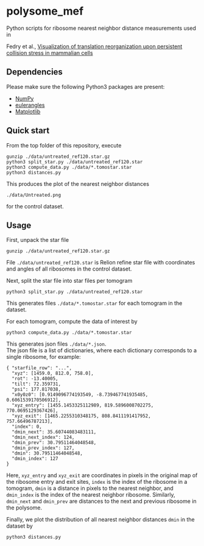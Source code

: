 # polysome_mef  

Python scripts for ribosome nearest neighbor distance measurements used in 

Fedry et al., [Visualization of translation reorganization upon persistent collision stress in mammalian cells](https://doi.org/10.1101/2023.03.23.533914)

## Dependencies

Please make sure the following Python3 packages are present:

  * [NumPy](https://numpy.org/)  
  * [eulerangles](https://github.com/alisterburt/eulerangles)
  * [Matplotlib](https://matplotlib.org/)

## Quick start

From the top folder of this repository, execute

    gunzip ./data/untreated_ref120.star.gz
    python3 split_star.py ./data/untreated_ref120.star
    python3 compute_data.py ./data/*.tomostar.star
    python3 distances.py

This produces the plot of the nearest neighbor distances 

    ./data/Untreated.png

for the control dataset.

## Usage

First, unpack the star file

    gunzip ./data/untreated_ref120.star.gz

File `./data/untreated_ref120.star` is Relion refine star file with coordinates and angles of all ribosomes in the control dataset.

Next, split the star file into star files per tomogram

    python3 split_star.py ./data/untreated_ref120.star

This generates files `./data/*.tomostar.star` for each tomogram in the dataset.

For each tomogram, compute the data of interest by

    python3 compute_data.py ./data/*.tomostar.star

This generates json files `./data/*.json`.  
The json file is a list of dictionaries, where each dictionary corresponds to a single ribosome, for example:

    { "starfile_row": "...", 
      "xyz": [1459.0, 812.0, 758.0], 
      "rot": -13.40005, 
      "tilt": 72.359731, 
      "psi": 177.817038, 
      "x0y0z0": [0.9149096774193549, -8.739467741935485, 0.6061539170506912], 
      "xyz_entry": [1455.1453325112989, 819.5896008702275, 770.0695129367426], 
      "xyz_exit": [1465.2255310348175, 808.8411191417952, 757.66496787213], 
      "index": 0, 
      "dmin_next": 35.60744083483111, 
      "dmin_next_index": 124, 
      "dmin_prev": 30.79511464048548, 
      "dmin_prev_index": 127, 
      "dmin": 30.79511464048548, 
      "dmin_index": 127 
    }

Here, `xyz_entry` and `xyz_exit` are coordinates in pixels in the original map of the ribosome entry and exit sites, `index` is the index of the ribosome in a tomogram, `dmin` is a distance in pixels to the nearest neighbor, and `dmin_index` is the index of the nearest neighbor ribosome. Similarly, `dmin_next` and `dmin_prev` are distances to the next and previous ribosome in the polysome.

Finally, we plot the distribution of all nearest neighbor distances `dmin` in the dataset by

    python3 distances.py

  
